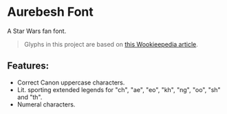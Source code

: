# Aurebesh Font

A Star Wars fan font.

> Glyphs in this project are based on [this Wookieepedia article](https://starwars.fandom.com/wiki/Aurebesh).

## Features:
* Correct Canon uppercase characters.
* Lit. sporting extended legends for "ch", "ae", "eo", "kh", "ng", "oo", "sh" and "th".
* Numeral characters.
